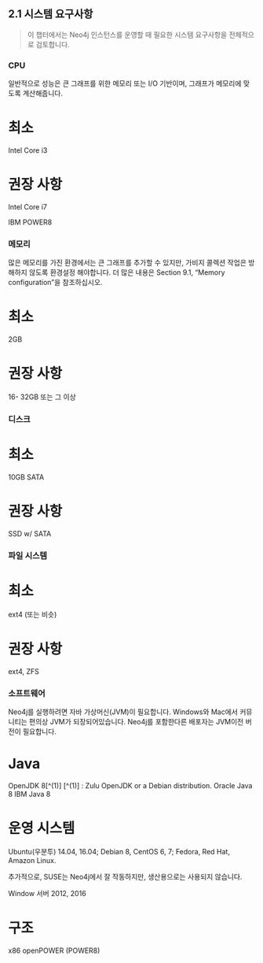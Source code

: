

## 2.1 시스템 요구사항

> 이 챕터에서는 Neo4j 인스턴스를 운영할 때 필요한 시스템 요구사항을 전체적으로 검토합니다.


### CPU
 
일반적으로 성능은 큰 그래프를 위한 메모리 또는 I/O 기반이며, 그래프가 메모리에 맞도록 계산해줍니다. 


# 최소 
  Intel Core i3


# 권장 사항
  
  Intel Core i7

  IBM POWER8


### 메모리

 많은 메모리를 가진 환경에서는 큰 그래프를 추가할 수 있지만, 가비지 콜렉션 작업은 방해하지 않도록 환경설정 해야합니다. 
 더 많은 내용은 Section 9.1, “Memory configuration”을 참조하십시오. 


# 최소
  2GB

# 권장 사항
  16- 32GB 또는 그 이상

### 디스크

# 최소
 
  10GB SATA

# 권장 사항

  SSD w/ SATA

### 파일 시스템


# 최소

  ext4 (또는 비슷)

# 권장 사항
  
  ext4, ZFS


### 소프트웨어

 Neo4j를 실행하려면 자바 가상머신(JVM)이 필요합니다. Windows와 Mac에서 커뮤니티는 편의상 JVM가 되장되어있습니다. 
 Neo4j를 포함한다른 배포자는 JVM이전 버전이 필요합니다. 



# Java

 OpenJDK 8[^(1)] 
 \[^(1)] : Zulu OpenJDK or a Debian distribution.
 Oracle Java 8
 IBM Java 8


# 운영 시스템

  Ubuntu(우분투) 14.04, 16.04; Debian 8, CentOS 6, 7; Fedora, Red Hat, Amazon Linux.

  추가적으로, SUSE는 Neo4j에서 잘 작동하지만, 생산용으로는 사용되지 않습니다. 
  
  Window 서버 2012, 2016


# 구조

  x86
  openPOWER (POWER8)





















